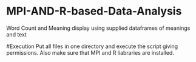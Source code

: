 # MPI-AND-R-based-Data-Analysis
Word Count and Meaning display using supplied dataframes of meanings and text 

#Execution
Put all files in one directory and execute the script giving permissions.
Also make sure that MPI and R liabraries are installed.

